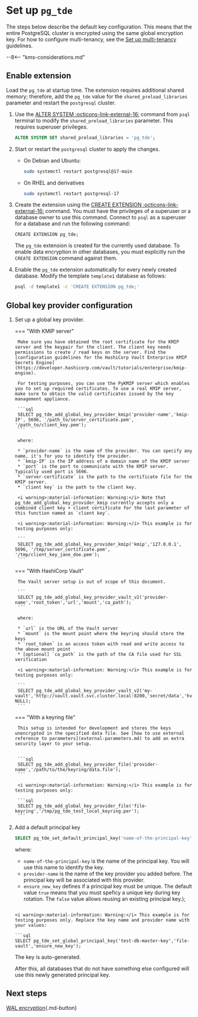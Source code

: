 # Set up `pg_tde`

The steps below describe the default key configuration. This means that the entire PostgreSQL cluster is encrypted using the same global encryption key. For how to configure multi-tenancy, see the [Set up multi-tenancy](multi-tenant-setup.md) guidelines.

--8<-- "kms-considerations.md"

## Enable extension

Load the `pg_tde` at startup time. The extension requires additional shared memory; therefore, add the `pg_tde` value for the `shared_preload_libraries` parameter and restart the `postgresql` cluster.

1. Use the [ALTER SYSTEM :octicons-link-external-16:](https://www.postgresql.org/docs/current/sql-altersystem.html) command from `psql` terminal to modify the `shared_preload_libraries` parameter. This requires superuser privileges. 

    ```sql
    ALTER SYSTEM SET shared_preload_libraries = 'pg_tde';
    ```

2. Start or restart the `postgresql` cluster to apply the changes.

    * On Debian and Ubuntu:    

       ```sh
       sudo systemctl restart postgresql@17-main
       ```
    
    * On RHEL and derivatives

       ```sh
       sudo systemctl restart postgresql-17
       ```

3. Create the extension using the [CREATE EXTENSION :octicons-link-external-16:](https://www.postgresql.org/docs/current/sql-createextension.html) command. You must have the privileges of a superuser or a database owner to use this command. Connect to `psql` as a superuser for a database and run the following command:

    ```
    CREATE EXTENSION pg_tde;
    ```
    
    The `pg_tde` extension is created for the currently used database. To enable data encryption in other databases, you must explicitly run the `CREATE EXTENSION` command against them. 

4. Enable the `pg_tde` extension automatically for every newly created database. Modify the template `template1` database as follows: 

    ```sh
    psql -d template1 -c 'CREATE EXTENSION pg_tde;'
    ```

## Global key provider configuration

1. Set up a global key provider.

    === "With KMIP server"

        Make sure you have obtained the root certificate for the KMIP server and the keypair for the client. The client key needs permissions to create / read keys on the server. Find the [configuration guidelines for the HashiCorp Vault Enterprise KMIP Secrets Engine](https://developer.hashicorp.com/vault/tutorials/enterprise/kmip-engine).
        
        For testing purposes, you can use the PyKMIP server which enables you to set up required certificates. To use a real KMIP server, make sure to obtain the valid certificates issued by the key management appliance. 

        ```sql
        SELECT pg_tde_add_global_key_provider_kmip('provider-name','kmip-IP', 5696, '/path_to/server_certificate.pem', '/path_to/client_key.pem');
        ```

        where:

        * `provider-name` is the name of the provider. You can specify any name, it's for you to identify the provider.
        * `kmip-IP` is the IP address of a domain name of the KMIP server
        * `port` is the port to communicate with the KMIP server. Typically used port is 5696.
        * `server-certificate` is the path to the certificate file for the KMIP server.
        * `client key` is the path to the client key.

        <i warning>:material-information: Warning:</i> Note that pg_tde_add_global_key_provider_kmip currently accepts only a combined client key + client certificate for the last parameter of this function named as `client key`.

        <i warning>:material-information: Warning:</i> This example is for testing purposes only:

        ```
        SELECT pg_tde_add_global_key_provider_kmip('kmip','127.0.0.1', 5696, '/tmp/server_certificate.pem', '/tmp/client_key_jane_doe.pem');
        ```

    === "With HashiCorp Vault"

        The Vault server setup is out of scope of this document.

        ```
        SELECT pg_tde_add_global_key_provider_vault_v2('provider-name','root_token','url','mount','ca_path');
        ``` 

        where: 

        * `url` is the URL of the Vault server
        * `mount` is the mount point where the keyring should store the keys
        * `root_token` is an access token with read and write access to the above mount point
        * [optional] `ca_path` is the path of the CA file used for SSL verification

        <i warning>:material-information: Warning:</i> This example is for testing purposes only:

        ```
        SELECT pg_tde_add_global_key_provider_vault_v2('my-vault','http://vault.vault.svc.cluster.local:8200,'secret/data','hvs.zPuyktykA...example...ewUEnIRVaKoBzs2', NULL);
        ```

    === "With a keyring file"

        This setup is intended for development and stores the keys unencrypted in the specified data file. See [how to use external reference to parameters](external-parameters.md) to add an extra security layer to your setup.
  

        ```sql
        SELECT pg_tde_add_global_key_provider_file('provider-name','/path/to/the/keyring/data.file');
        ```

        <i warning>:material-information: Warning:</i> This example is for testing purposes only:

        ```sql
        SELECT pg_tde_add_global_key_provider_file('file-keyring','/tmp/pg_tde_test_local_keyring.per');
        ```
       
       
2. Add a default principal key

    ```sql
    SELECT pg_tde_set_default_principal_key('name-of-the-principal-key','provider-name','ensure_new_key');
    ```

    where:

    * `name-of-the-principal-key` is the name of the principal key. You will use this name to identify the key.
    * `provider-name` is the name of the key provider you added before. The principal key will be associated with this provider.
    * `ensure_new_key` defines if a principal key must be unique. The default value `true` means that you must speficy a unique key during key rotation. The `false` value allows reusing an existing principal key.);
    ```

    <i warning>:material-information: Warning:</i> This example is for testing purposes only. Replace the key name and provider name with your values:

    ```sql
    SELECT pg_tde_set_global_principal_key('test-db-master-key','file-vault','ensure_new_key');
    ```

    The key is auto-generated.

    After this, all databases that do not have something else configured will use this newly generated principal key.

## Next steps

[WAL encryption](wal-encryption.md){.md-button}
 